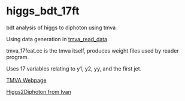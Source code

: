 # higgs_bdt_17ft
bdt analysis of higgs to diphoton using tmva 

Using data generation in [tmva_read_data](https://github.com/voetber2/tmva_read_data)

tmva_17feat.cc is the tmva itself, produces weight files used by reader program.

Uses 17 variables relating to y1, y2, yy, and the first jet. 




[TMVA Webpage](http://tmva.sourceforge.net/) 

[Higgs2Diphoton from Ivan](https://github.com/ivankp) 
